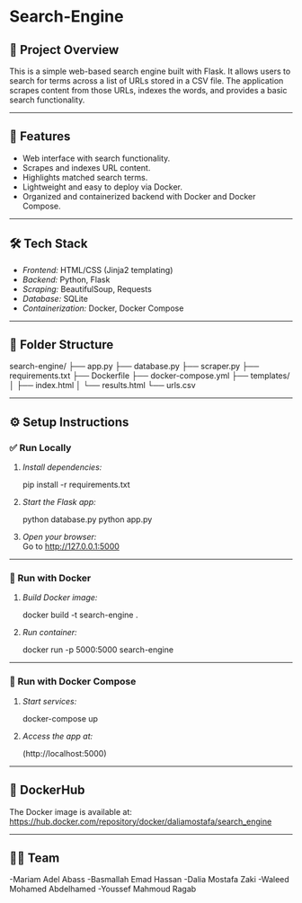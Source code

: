 # Search-Engine

## 📌 Project Overview

This is a simple web-based search engine built with Flask. It allows users to search for terms across a list of URLs stored in a CSV file. The application scrapes content from those URLs, indexes the words, and provides a basic search functionality.

---

## 🚀 Features

- Web interface with search functionality.
- Scrapes and indexes URL content.
- Highlights matched search terms.
- Lightweight and easy to deploy via Docker.
- Organized and containerized backend with Docker and Docker Compose.

---

## 🛠 Tech Stack

- *Frontend:* HTML/CSS (Jinja2 templating)
- *Backend:* Python, Flask
- *Scraping:* BeautifulSoup, Requests
- *Database:* SQLite
- *Containerization:* Docker, Docker Compose

---

## 📁 Folder Structure


search-engine/
├── app.py
├── database.py
├── scraper.py
├── requirements.txt
├── Dockerfile
├── docker-compose.yml
├── templates/
│   ├── index.html
│   └── results.html
└── urls.csv


---

## ⚙ Setup Instructions

### ✅ Run Locally

1. *Install dependencies:*
   
   pip install -r requirements.txt
   

3. *Start the Flask app:*

   python database.py
   python app.py
   

4. *Open your browser:*  
   Go to http://127.0.0.1:5000

---

### 🐳 Run with Docker

1. *Build Docker image:*

   docker build -t search-engine .
   

2. *Run container:*

   docker run -p 5000:5000 search-engine
   

---

### 🧩 Run with Docker Compose

1. *Start services:*

   docker-compose up
   

2. *Access the app at:*
   
   (http://localhost:5000)

---

## 🐙 DockerHub

The Docker image is available at:  
https://hub.docker.com/repository/docker/daliamostafa/search_engine

---

## 👨‍💻 Team
-Mariam Adel Abass
-Basmallah Emad Hassan
-Dalia Mostafa Zaki
-Waleed Mohamed Abdelhamed
-Youssef Mahmoud Ragab
